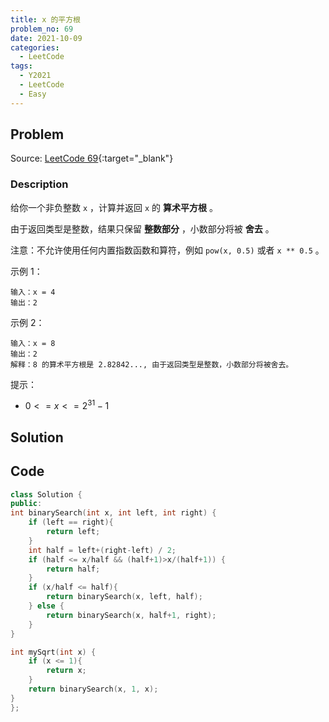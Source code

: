 ```yaml
---
title: x 的平方根
problem_no: 69
date: 2021-10-09
categories:
  - LeetCode
tags:
  - Y2021
  - LeetCode
  - Easy
---
```


<!-- Description. -->

<!-- more -->

## Problem

Source: [LeetCode 69](https://leetcode-cn.com/problems/sqrtx/){:target="_blank"}

### Description

给你一个非负整数 `x` ，计算并返回 `x` 的 **算术平方根** 。

由于返回类型是整数，结果只保留 **整数部分** ，小数部分将被 **舍去** 。

注意：不允许使用任何内置指数函数和算符，例如 `pow(x, 0.5)` 或者 `x ** 0.5` 。

示例 1：

```text
输入：x = 4
输出：2
```

示例 2：

```text
输入：x = 8
输出：2
解释：8 的算术平方根是 2.82842..., 由于返回类型是整数，小数部分将被舍去。
```

提示：

- $0 <= x <= 2^31 - 1$

## Solution

## Code

```cpp
class Solution {
public:
int binarySearch(int x, int left, int right) {
    if (left == right){
        return left;
    }
    int half = left+(right-left) / 2;
    if (half <= x/half && (half+1)>x/(half+1)) {
        return half;
    }
    if (x/half <= half){
        return binarySearch(x, left, half);
    } else {
        return binarySearch(x, half+1, right);
    }
}

int mySqrt(int x) {
    if (x <= 1){
        return x;
    }
    return binarySearch(x, 1, x);
}
};
```
